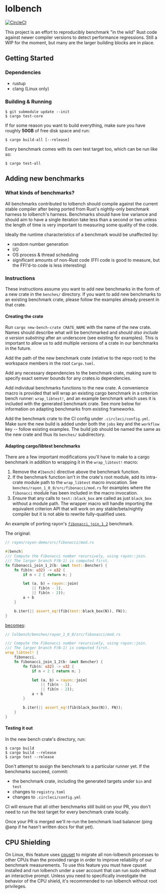 # lolbench

[![CircleCI](https://circleci.com/gh/anp/lolbench/tree/master.svg?style=shield)](https://circleci.com/gh/anp/workflows/lolbench)

This project is an effort to reproducibly benchmark "in the wild" Rust code against newer compiler versions to detect performance regressions. Still a WIP for the moment, but many are the larger building blocks are in place.

## Getting Started

### Dependencies

* rustup
* clang (Linux only)

### Building & Running

```
$ git submodule update --init
$ cargo test-core
```

If for some reason you want to build everything, make sure you have roughly **50GB** of free disk space and run:

```
$ cargo build-all [--release]
```

Every benchmark comes with its own test target too, which can be run like so:

```
$ cargo test-all
```

## Adding new benchmarks

### What kinds of benchmarks?

All benchmarks contributed to lolbench should compile against the current stable compiler after being ported from Rust's nightly-only benchmark harness to lolbench's harness. Benchmarks should have low variance and should aim to have a single iteration take less than a second or two unless the length of time is very important to measuring some quality of the code.

Ideally the runtime characteristics of a benchmark would be unaffected by:

* random number generation
* I/O
* OS process & thread scheduling
* significant amounts of non-Rust code (FFI code is good to measure, but the FFI'd-to code is less interesting)

### Instructions

These instructions assume you want to add new benchmarks in the form of a new crate in the `benches/` directory. If you want to add new benchmarks to an existing benchmark crate, please follow the examples already present in that crate.

#### Creating the crate

Run `cargo new-bench-crate CRATE_NAME` with the name of the new crate. Names should describe what will be benchmarked and *should also include a version substring* after an underscore (see existing for examples). This is important to allow us to add multiple versions of a crate in our benchmarks in the future.

Add the path of the new benchmark crate (relative to the repo root) to the workspace members in the root `Cargo.toml`.

Add any necessary dependencies to the benchmark crate, making sure to specify exact semver bounds for any crates.io dependencies.

Add individual benchmarks functions to the new crate. A convenience macro is provided that will wrap an existing cargo benchmark in a criterion bench runner: `wrap_libtest!`, and an example benchmark which uses it is included with the generated benchmark crate. See more below for information on adapting benchmarks from existing frameworks.

Add the benchmark crate to the CI config under `.circleci/config.yml`. Make sure the new build is added under both the `jobs` key and the `workflow` key -- follow existing examples. The build job should be named the same as the new crate and thus its `benches/` subdirectory.

#### Adapting cargo/libtest benchmarks

There are a few important modifications you'll have to make to a cargo benchmark in addition to wrapping it in the `wrap_libtest!` macro:

1. Remove the `#[bench]` directive above the benchmark function.
2. If the benchmark function isn't in the crate's root module, add its intra-crate module path to the `wrap_libtest` macro invocation. See `benches/rayon_1_0_0/src/fibonacci/mod.rs` for examples where the `fibonacci` module has been included in the macro invocation.
3. Ensure that any calls to `test::black_box` are called as just `black_box` without a module path. The wrapper macro will handle importing the equivalent criterion API that will work on any stable/beta/nightly compiler but it is not able to rewrite fully-qualified uses.

An example of porting rayon's [`fibonacci_join_1_2`][rayon-benchmark-source] benchmark.

The original:

```rs
// rayon/rayon-demo/src/fibonacci/mod.rs

#[bench]
/// Compute the Fibonacci number recursively, using rayon::join.
/// The larger branch F(N-1) is computed first.
fn fibonacci_join_1_2(b: &mut test::Bencher) {
    fn fib(n: u32) -> u32 {
        if n < 2 { return n; }

        let (a, b) = rayon::join(
            || fib(n - 1),
            || fib(n - 2));
        a + b
    }

    b.iter(|| assert_eq!(fib(test::black_box(N)), FN));
}
```

[becomes][lolbench-rayon-benchmark-source]:

```rs
// lolbench/benches/rayon_1_0_0/src/fibonacci/mod.rs

/// Compute the Fibonacci number recursively, using rayon::join.
/// The larger branch F(N-1) is computed first.
wrap_libtest! {
    fibonacci,
    fn fibonacci_join_1_2(b: &mut Bencher) {
        fn fib(n: u32) -> u32 {
            if n < 2 { return n; }

            let (a, b) = rayon::join(
                || fib(n - 1),
                || fib(n - 2));
            a + b
        }

        b.iter(|| assert_eq!(fib(black_box(N)), FN));
    }
}
```

#### Testing it out

In the new bench crate's directory, run:

```
$ cargo build
$ cargo build --release
$ cargo test --release
```

Don't attempt to assign the benchmark to a particular runner yet. If the benchmarks succeed, commit:

* the benchmark crate, including the generated targets under `bin` and `test`
* changes to `registry.toml`
* changes to `.circleci/config.yml`

CI will ensure that all other benchmarks still build on your PR, you don't need to run the test target for every benchmark crate locally.

Once your PR is merged we'll re-run the benchmark load balancer (ping @anp if he hasn't written docs for that yet).

## CPU Shielding

On Linux, this feature uses [cpuset](https://github.com/lpechacek/cpuset) to migrate all non-lolbench processes to other CPUs than the provided range in order to improve reliability of our benchmark measurements. To use this feature you must have cpuset installed and run lolbench under a user account that can run sudo without an interactive prompt. Unless you need to specifically investigate the behavior of the CPU shield, it's recommended to run lolbench without root privileges.

[rayon-benchmark-source]: https://github.com/rayon-rs/rayon/blob/5107676d50a261d10b79d8749fd4674498edf9ec/rayon-demo/src/fibonacci/mod.rs#L47-L61
[lolbench-rayon-benchmark-source]: https://github.com/anp/lolbench/blob/d89ddde39fc63361614118f59732549ba2b9c5d4/benches/rayon_1_0_0/src/fibonacci/mod.rs#L48-L64
